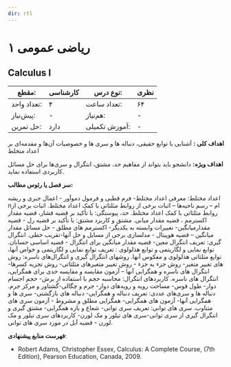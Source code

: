 ```yaml
---
dir: rtl
---
```


# ریاضی عمومی ۱ 
## Calculus I


| مقطع:     | کارشناسی     | نوع درس:     |نظری     |
| -------- | -------- | -------- |-------- |
|  تعداد واحد: | ۴ | تعداد ساعت:  | ۶۴
| پیش‌نیاز:     | -     | هم‌نیاز:     |-     |
| حل تمرین:     | دارد     | آموزش تکمیلی:     |-     |
    
**اهداف کلی :**
آشنایی با توابع حقیقی، دنباله ها و سری ها و خصوصیات آن‌ها و مقدمه‌ای بر اعداد متخلط   

**اهداف ویژه:**
دانشجو باید بتواند از مفاهیم حد، مشتق، انتگرال و سری‌ها برای حل مسائل کاربردی استفاده نماید.

**سر فصل یا رئوس مطالب:** 

اعداد مختلط: معرفی اعداد مختلط- فرم قطبی و فرمول دموآور - اعمال جبری و ریشه nام – رسم ناحیه‌ها – اثبات برخی از روابط مثلثاتی با کمک اعداد مختلط. اثبات برخی از روابط مثلثاتی با کمک اعداد مختلط. حد، پیوستگی: با تأکید بر قضیه فشار، قضیه مقدار اکسترمم ، قضیه مقدار میانی. مشتق و کاربرد مشتق: با تأکید بر قضیه رل - قضیه مقدارمیانگین- تغییرات وابسته به یکدیگر- اکسترمم های مطلق - حل مسائل مقدار میانگین – قضیه هوپیتال - مدلسازی برخی از مسایل و حل آنها-تقریب خطی. انتگرال گیری: تعریف انتگرال معین- قضیه مقدار میانگین برای انتگرال - قضیه اساسی حسابان. توابع نمایی و لگاریتمی و توابع هذلولوی : تعریف توابع نمایی و لگاریتمی و خواص آنها، توابع مثلثاتی هذلولوی و معکوس آنها. روشهای انتگرال گیری و اتتگرال‌های ناسره: روش های تغییر متغیر- روش جزء به جزء - روش تغییر متغیرهای مثلثاتی- روش تجزیه کسرها-انتگرال های ناسره و همگرایی آنها – آزمون مقایسه و مقایسه حدی برای همگرایی، انتگرال های ناسره. کاربردهای انتگرال: محاسبه حجم با استفاده از برش- حجم اجسام دوار- طول قوس- مساحت رویه و رویه‌های دوار- جرم و چگالی-گشتاور و مرکز جرم. دنباله ها و سری‌های عددی: تعریف دنباله و همگرایی- دنباله های بازگشتی- سری ها و همگرایی آنها- آزمون های همگرایی- همگرایی مطلق و مشروط - آزمون سری های متناوب. سری های توانی: تعریف سری توانی- شعاع و بازه همگرایی- مشتق گیری و انتگرال گیری از سری توانی-سری های تیلور و مک لورن- کاربردهای سری تیلور و مک لورن - قضیه آبل در مورد سری های توانی.

**فهرست منابع پیشنهادی**:

* Robert Adams, Christopher Essex, Calculus: A Complete Course, (7th Edition), Pearson Education, Canada, 2009.